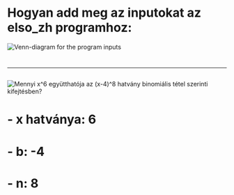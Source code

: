 # Hogyan add meg az inputokat az elso_zh programhoz:

![Venn-diagram for the program inputs](https://github.com/KGergo02/Dimat-II./blob/f83129fad55b025a972118c78e7a5e6f27704c00/elso_zh/images/diagramm.png)

# <hr>

![Mennyi x^6 együtthatója az (x-4)^8 hatvány binomiális tétel szerinti kifejtésben?](https://github.com/KGergo02/Dimat-II./blob/f83129fad55b025a972118c78e7a5e6f27704c00/elso_zh/images/binomial.png)

# - x hatványa: 6
# - b: -4
# - n: 8

